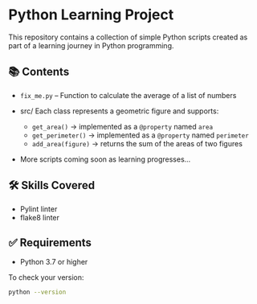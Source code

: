 # Python Learning Project

This repository contains a collection of simple Python scripts created as part of a learning journey in Python programming.

## 📚 Contents

- `fix_me.py` – Function to calculate the average of a list of numbers
- src/
Each class represents a geometric figure and supports:

  - `get_area()` → implemented as a `@property` named `area`
  - `get_perimeter()` → implemented as a `@property` named `perimeter`
  - `add_area(figure)` → returns the sum of the areas of two figures

- More scripts coming soon as learning progresses...

## 🛠 Skills Covered

- Pylint linter
- flake8 linter

## ✅ Requirements

- Python 3.7 or higher

To check your version:
```bash
python --version